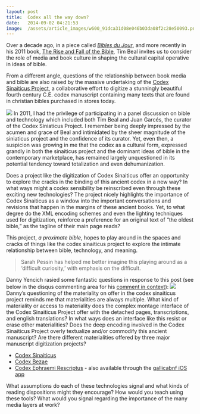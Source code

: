 ```yaml
---
layout:	post
title:	Codex all the way down?
date:	2014-09-02 04:21:53
image:	/assets/article_images/w600_91dca31d08e046b03da08f2c28e50093.png
---
```

Over a decade ago, in a piece called [*Bibles du Jour*](http://www.timothybeal.com/Beal-BiblesduJour-CHE.pdf), and more recently in his 2011 book, [The Rise and Fall of the Bible](http://amzn.com/B004KABBYK), Tim Beal invites us to consider the role of media and book culture in shaping the cultural capital operative in ideas of bible.

From a different angle, questions of the relationship between book media and bible are also raised by the massive undertaking of the [Codex Sinaiticus Project](http://www.codexsinaiticus.org), a collaborative effort to digitize a stunningly beautiful fourth century C.E. codex manuscript containing many texts that are found in christian bibles purchased in stores today.

![]({{site.baseurl}}/assets/article_images/w600_91dca31d08e046b03da08f2c28e50093.png)
In 2011, I had the privilege of participating in a panel discussion on bible and technology which included both Tim Beal and Juan Garcés, the curator of the Codex Siniaticus Project. I remember being deeply impressed by the acumen and grace of Beal and intimidated by the sheer magnitude of the siniaticus project and the confidence of its curator. Yet, even then, a suspicion was growing in me that the codex as a cultural form, expressed grandly in both the sinaiticus project and the dominant ideas of bible in the contemporary marketplace, has remained largely unquestioned in its potential tendency toward totalization and even dehumanization.

Does a project like the digitization of Codex Sinaiticus offer an opportunity to explore the cracks in the binding of this ancient codex in a new way? In what ways might a codex sensibility be reinscribed even through these exciting new technologies? The project nicely highlights the importance of Codex Sinaiticus as a window into the important conversations and revisions that happen in the margins of these ancient books. Yet, to what degree do the XML encoding schemes and even the lighting techniques used for digitization, reinforce a preference for an original text of “the oldest bible,” as the tagline of their main page reads?

This project, *a proximate bible*, hopes to play around in the spaces and cracks of things like the codex sinaiticus project to explore the intimate relationship between bible, technology, and meaning.

> Sarah Pessin has helped me better imagine this playing around as a ‘difficult curiosity,’ with emphasis on the difficult.

Danny Yencich rasied some fantastic questions in response to this post (see below in the disqus commenting area for his [comment in context](http://aproximatebible.postach.io/post/codex-all-the-way-down#comment-2016209256)):
![]({{site.baseurl}}/assets/article_images/d7e33c64-52cd-4264-bde7-8fad28a52828.png)
Danny’s questioning of the materiality on offer in the codex sinaiticus project reminds me that materialities are always multiple. What kind of materiality or access to materiality does the complex montage interface of the Codex Sinaiticus Project offer with the detached pages, transcriptions, and english translations? In what ways does an interface like this resist or erase other materialities? Does the deep encoding involved in the Codex Sinaiticus Project overly textualize and/or commodify this ancient manuscript? Are there different materialities offered by three major manuscript digitization projects?

-   [Codex Sinaiticus](http://www.codexsinaiticus.org)
-   [Codex Bezae](http://cudl.lib.cam.ac.uk/view/MS-NN-00002-00041/)
-   [Codex Ephraemi Rescriptus](http://gallica.bnf.fr/ark:/12148/btv1b8470433r) - also available through the [gallicabnf iOS app](https://appsto.re/us/FhPFH.i)

What assumptions do each of these technologies signal and what kinds of reading dispositions might they encourage? How would you teach using these tools? What would you signal regarding the importance of the many media layers at work?
